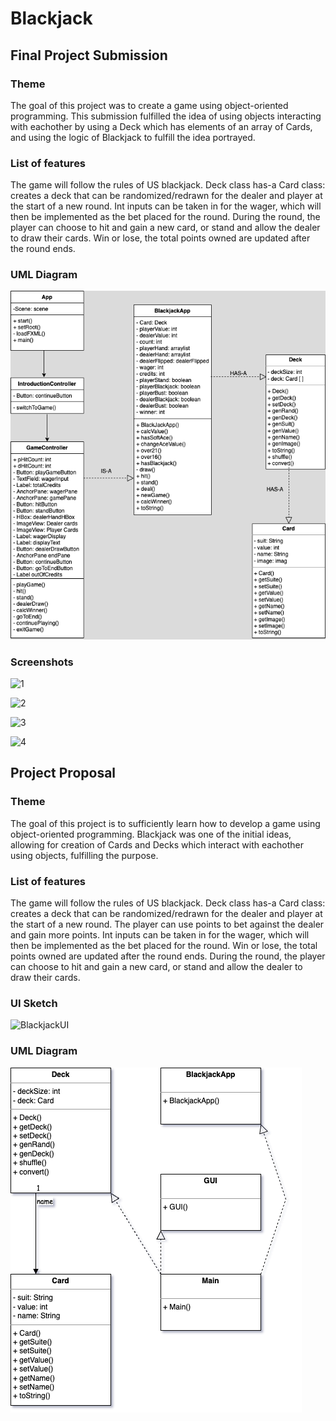 # Blackjack

## Final Project Submission

### Theme
The goal of this project was to create a game using object-oriented programming. This submission fulfilled the idea of using objects interacting with eachother by using a Deck which has elements of an array of Cards, and using the logic of Blackjack to fulfill the idea portrayed.

### List of features
The game will follow the rules of US blackjack. Deck class has-a Card class: creates a deck that can be randomized/redrawn for the dealer and player at the start of a new round. Int inputs can be taken in for the wager, which will then be implemented as the bet placed for the round. During the round, the player can choose to hit and gain a new card, or stand and allow the dealer to draw their cards. Win or lose, the total points owned are updated after the round ends.

### UML Diagram
![Blackjack_UML_v5](Blackjack_UML_v5.png)

### Screenshots 
![1](https://user-images.githubusercontent.com/116303417/206606586-a2efa782-551d-454d-996d-edaa1ea668ff.png)

![2](https://user-images.githubusercontent.com/116303417/206606600-1a3f8123-9a52-4475-af83-3d203449155a.png)

![3](https://user-images.githubusercontent.com/116303417/206606611-97c20960-83b3-4255-a41d-00c0b41ac805.png)

![4](https://user-images.githubusercontent.com/116303417/206606620-1d867ec7-18f7-4d0a-839e-c5aa3e864f53.png)

## Project Proposal

### Theme
The goal of this project is to sufficiently learn how to develop a game using object-oriented programming. Blackjack was one of the initial ideas, allowing for creation of Cards and Decks which interact with eachother using objects, fulfilling the purpose.

### List of features
The game will follow the rules of US blackjack. Deck class has-a Card class: creates a deck that can be randomized/redrawn for the dealer and player at the start of a new round. The player can use points to bet against the dealer and gain more points. Int inputs can be taken in for the wager, which will then be implemented as the bet placed for the round. Win or lose, the total points owned are updated after the round ends. During the round, the player can choose to hit and gain a new card, or stand and allow the dealer to draw their cards.

### UI Sketch
![BlackjackUI](https://user-images.githubusercontent.com/116303417/198058947-5f84b013-87ab-4a29-bcd1-b7d18f7a4cd7.png)

### UML Diagram
![Blackjack_UML_v2](Blackjack_UML_v2.png)
